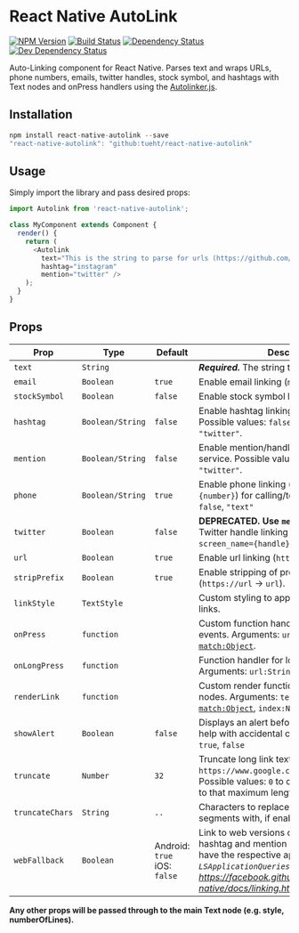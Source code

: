 # React Native AutoLink
[![NPM Version][npm-image]][npm-url] [![Build Status][build-image]][build-url] [![Dependency Status][depstat-image]][depstat-url] [![Dev Dependency Status][devdepstat-image]][devdepstat-url]

Auto-Linking component for React Native. Parses text and wraps URLs, phone numbers, emails, twitter handles, stock symbol, and hashtags with Text nodes and onPress handlers using the [Autolinker.js](https://github.com/tueht/Autolinker.js).

## Installation

```javascript
npm install react-native-autolink --save
"react-native-autolink": "github:tueht/react-native-autolink"
```

## Usage

Simply import the library and pass desired props:

```javascript
import Autolink from 'react-native-autolink';

class MyComponent extends Component {
  render() {
    return (
      <Autolink
        text="This is the string to parse for urls (https://github.com/joshswan/react-native-autolink), phone numbers (415-555-5555), emails (josh@example.com), mentions/handles (@twitter), and hashtags (#exciting)"
        hashtag="instagram"
        mention="twitter" />
    );
  }
}
```

## Props

| Prop | Type | Default | Description |
| ---- | ---- | ------- | ----------- |
| `text` | `String` | | ***Required.*** The string to parse for links. |
| `email` | `Boolean` | `true` | Enable email linking (`mailto:{email}`). |
| `stockSymbol` | `Boolean` | `false` | Enable stock symbol linking. eg: $AAPL |
| `hashtag` | `Boolean/String` | `false` | Enable hashtag linking to supplied service. Possible values: `false`, `"instagram"`, `"twitter"`. |
| `mention` | `Boolean/String` | `false` | Enable mention/handle linking to supplied service. Possible values: `false`, `"instagram"`, `"twitter"`. |
| `phone` | `Boolean/String` | `true` | Enable phone linking (`tel:{number}`, `sms:{number}`) for calling/texting. Possible values: `false`, `"text"`|
| `twitter` | `Boolean` | `false` | **DEPRECATED. Use `mention` prop.** Enable Twitter handle linking (`twitter://user?screen_name={handle}`). |
| `url` | `Boolean` | `true` | Enable url linking (`https://{url}`). |
| `stripPrefix` | `Boolean` | `true` | Enable stripping of protocol from link text (`https://url` -> `url`). |
| `linkStyle` | `TextStyle` | | Custom styling to apply to Text nodes of links. |
| `onPress` | `function` | | Custom function handler for link press events. Arguments: `url:String`, [`match:Object`][match-url]. |
| `onLongPress` | `function` | | Function handler for long press events. Arguments: `url:String`, [`match:Object`][match-url] |
| `renderLink` | `function` | | Custom render function for rendering link nodes. Arguments: `text:String`, [`match:Object`][match-url], `index:Number`. |
| `showAlert` | `Boolean` | `false` | Displays an alert before leaving the app to help with accidental clicks. Possible values: `true`, `false` |
| `truncate` | `Number` | `32` | Truncate long link text for display (e.g. `https://www.google.com/../something.html`). Possible values: `0` to disable, `1+` to truncate to that maximum length. |
| `truncateChars` | `String` | `..` | Characters to replace truncated url segments with, if enabled. |
| `webFallback` | `Boolean` | Android: `true` iOS: `false` | Link to web versions of Instagram/Twitter for hashtag and mention links when users don't have the respective app installed. *Requires `LSApplicationQueriesSchemes` on iOS. See: https://facebook.github.io/react-native/docs/linking.html* |

**Any other props will be passed through to the main Text node (e.g. style, numberOfLines).**

[build-url]: https://travis-ci.org/joshswan/react-native-autolink
[build-image]: https://travis-ci.org/joshswan/react-native-autolink.svg?branch=master
[depstat-url]: https://david-dm.org/joshswan/react-native-autolink
[depstat-image]: https://david-dm.org/joshswan/react-native-autolink.svg
[devdepstat-url]: https://david-dm.org/joshswan/react-native-autolink#info=devDependencies
[devdepstat-image]: https://david-dm.org/joshswan/react-native-autolink/dev-status.svg
[npm-url]: https://www.npmjs.com/package/react-native-autolink
[npm-image]: https://badge.fury.io/js/react-native-autolink.svg
[match-url]: http://greg-jacobs.com/Autolinker.js/api/index.html#!/api/Autolinker.match.Match
